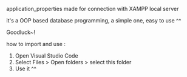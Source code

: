 application_properties made for connection with XAMPP local server

it's a OOP based database programming, a simple one, easy to use ^^

Goodluck~!

how to import and use :

1. Open Visual Studio Code
2. Select Files > Open folders > select this folder
3. Use it ^^
